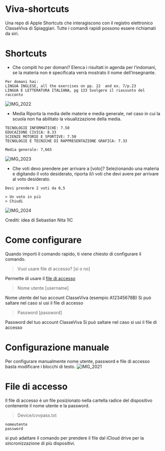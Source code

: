 # Viva-shortcuts
Una repo di Apple Shortcuts che interagiscono con il registro elettronico ClasseViva di Spiaggiari.
Tutte i comandi rapidi possono essere richiamati da siri.
# Shortcuts
- Che compiti ho per domani?
Elenca i risultati in agenda per l’indomani, se la materia non è specificata verrà mostrato il nome dell’insegnante.
```
Per domani hai:
LINGUA INGLESE, all the exercises on pp. 22  and ex. 7/p.23
LINGUA E LETTERATURA ITALIANA, pg 133 Svolgere il riassunto del racconto
```
![IMG_2022](https://github.com/user-attachments/assets/009a4ec1-a4e7-4985-81b9-587aedeb622a)

- Media
Riporta la media delle materie e media generale, nel caso in cui la scuola non ha abilitato la visualizzazione della media.
```
TECNOLOGIE INFORMATICHE: 7.50
EDUCAZIONE CIVICA: 8.33
SCIENZE MOTORIE E SPORTIVE: 7.50
TECNOLOGIE E TECNICHE DI RAPPRESENTAZIONE GRAFICA: 7.33

Media generale: 7,665
```
![IMG_2023](https://github.com/user-attachments/assets/cb6bfe89-57d6-4269-8ef7-0fa7bf60d5aa)

- Che voti devo prendere per arrivare a [voto]?
Selezionando una materia e digitando il voto desiderato, riporta il/i voti che devi avere per arrivare al voto desiderato.
```
Devi prendere 2 voti da 8,5

> Un voto in più
> Chiudi
```
![IMG_2024](https://github.com/user-attachments/assets/ac603f22-dca3-407d-aa6c-bea0012f0a47)

Crediti: idea di Sebastian Nita 1IC
# Come configurare
Quando importi il comando rapido, ti viene chiesto di configurare il comando.
>Vuoi usare file di accesso?
>[si o no]

Permette di usare il [file di accesso](https://github.com/GoldenMelky/Viva-shortcuts/edit/main/README.md#file-di-accesso)

>Nome utente
>[username]

Nome utente del tuo account ClasseViva (esempio A12345678B)
Si può saltare nel caso si usi il file di accesso

>Password
>[password]

Password del tuo account ClasseViva
Si può saltare nel caso si usi il file di accesso
# Configurazione manuale
Per configurare manualmente nome utente, password e file di accesso basta modificare i blocchi di testo.
![IMG_2021](https://github.com/user-attachments/assets/a6a0fc0e-7e99-4508-b8f7-fcd93bec6755)

# File di accesso
Il file di accesso è un file posizionato nella cartella radice del dispositivo contenente il nome utente e la password.
>Device/cvvpass.txt
```
nomeutente
password
```
si può adattare il comando per prendere il file dal iCloud drive per la sincronizzazione di più dispositivi.
